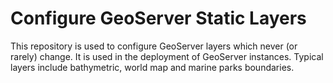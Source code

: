 Configure GeoServer Static Layers
=======================

This repository is used to configure GeoServer layers which never (or rarely) change. It is used in the deployment of GeoServer instances. Typical layers include bathymetric, world map and marine parks boundaries.
